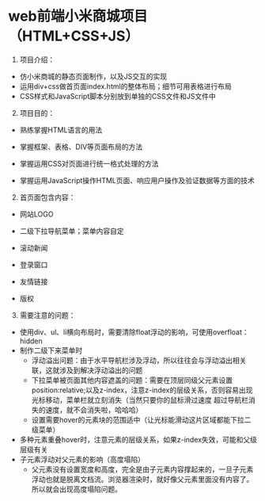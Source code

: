 # web前端小米商城项目（HTML+CSS+JS）
1. 项目介绍：
* 仿小米商城的静态页面制作，以及JS交互的实现
* 运用div+css做首页面index.html的整体布局；细节可用表格进行布局
* CSS样式和JavaScript脚本分别放到单独的CSS文件和JS文件中
2. 项目目的：
*  熟练掌握HTML语言的用法

* 掌握框架、表格、DIV等页面布局的方法

* 掌握运用CSS对页面进行统一格式处理的方法

* 掌握运用JavaScript操作HTML页面、响应用户操作及验证数据等方面的技术

2. 首页面包含内容：

* 网站LOGO

* 二级下拉导航菜单；菜单内容自定

* 滚动新闻

* 登录窗口

* 友情链接

* 版权
3. 需要注意的问题：
- 使用div、ul、li横向布局时，需要清除float浮动的影响，可使用overfloat：hidden 
- 制作二级下来菜单时
  - 浮动溢出问题：由于水平导航栏涉及浮动，所以往往会与浮动溢出相关联，这就涉及到解决浮动溢出的问题
  - 下拉菜单被页面其他内容遮盖的问题：需要在顶层同级父元素设置position:relative;以及z-index，注意z-index的层级关系，否则容易出现光标移动，菜单栏就立刻消失（当然只要你的鼠标滑过速度     超过导航栏消失的速度，就不会消失啦，哈哈哈）
  - 设置需要hover的元素块的范围适中（让光标能滑动这片区域都能下拉二级菜单）
- 多种元素重叠hover时，注意元素的层级关系，如果z-index失效，可能和父级层级有关
- 子元素浮动对父元素的影响（高度塌陷）
  - 父元素没有设置宽度和高度，完全是由子元素内容撑起来的，一旦子元素浮动也就是脱离文档流。浏览器渲染时，就好像父元素里面没有内容了。所以就会出现高度塌陷问题。

